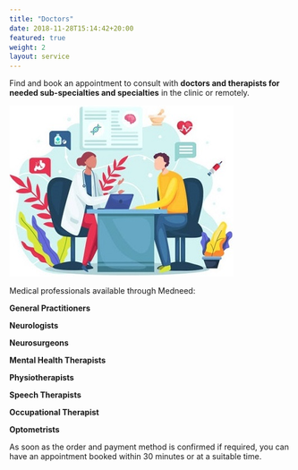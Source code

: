 ```yaml
---
title: "Doctors"
date: 2018-11-28T15:14:42+20:00  
featured: true
weight: 2
layout: service
---
```


Find and book an appointment to consult with **doctors and therapists for needed sub-specialties and specialties** in the clinic or remotely.

![Hospital/Specialist](/images/illustrations/patient.jpg)

Medical professionals available through Medneed:

**General Practitioners**

**Neurologists** 

**Neurosurgeons** 

**Mental Health Therapists** 

**Physiotherapists** 

**Speech Therapists**

**Occupational Therapist**

**Optometrists**


As soon as the order and payment method is confirmed if required, you can have an appointment booked within 30 minutes or at a suitable time. 

